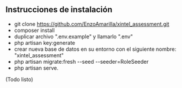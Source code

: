 ## Instrucciones de instalación

- git clone https://github.com/EnzoAmarilla/xintel_assessment.git
- composer install
- duplicar archivo ".env.example" y llamarlo ".env"
- php artisan key:generate
- crear nueva base de datos en su entorno con el siguiente nombre: "xintel_assessment"
- php artisan migrate:fresh --seed --seeder=RoleSeeder
- php artisan serve.

(Todo listo)